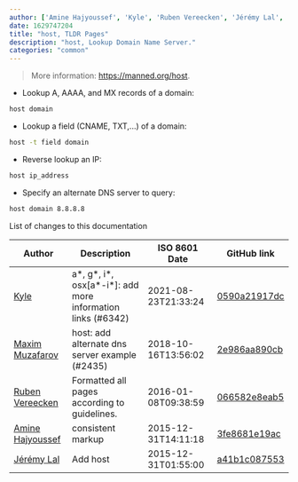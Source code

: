 ```yaml
---
author: ['Amine Hajyoussef', 'Kyle', 'Ruben Vereecken', 'Jérémy Lal', 'Maxim Muzafarov']
date: 1629747204
title: "host, TLDR Pages"
description: "host, Lookup Domain Name Server."
categories: "common"
---
```

> More information: <https://manned.org/host>.

- Lookup A, AAAA, and MX records of a domain:

```bash
host domain
```

- Lookup a field (CNAME, TXT,...) of a domain:

```bash
host -t field domain
```

- Reverse lookup an IP:

```bash
host ip_address
```

- Specify an alternate DNS server to query:

```bash
host domain 8.8.8.8
```
List of changes to this documentation


Author | Description | ISO 8601 Date | GitHub link
------|-----|-----|-----
[Kyle](mailto:76597257+Gitleptune@users.noreply.github.com) | a*, g*, i*, osx[a*-i*]: add more information links (#6342) | 2021-08-23T21:33:24 | [0590a21917dc](https://github.com/tldr-pages/tldr/commit/0590a21917dc981d3cc64b8094b1cffa9d0a3b78)
[Maxim Muzafarov](mailto:m.muzafarov@gmail.com) | host: add alternate dns server example (#2435) | 2018-10-16T13:56:02 | [2e986aa890cb](https://github.com/tldr-pages/tldr/commit/2e986aa890cb784ce2dcc3a676ed3cf3dd9dbae5)
[Ruben Vereecken](mailto:rubenvereecken@gmail.com) | Formatted all pages according to guidelines. | 2016-01-08T09:38:59 | [066582e8eab5](https://github.com/tldr-pages/tldr/commit/066582e8eab57bce9861cc8d379e158d61f1cc95)
[Amine Hajyoussef](mailto:hajyoussef.amine@gmail.com) | consistent markup | 2015-12-31T14:11:18 | [3fe8681e19ac](https://github.com/tldr-pages/tldr/commit/3fe8681e19acf79351509fb46b1988a0ab64397f)
[Jérémy Lal](mailto:kapouer@melix.org) | Add host | 2015-12-31T01:55:00 | [a41b1c087553](https://github.com/tldr-pages/tldr/commit/a41b1c087553abee07706f02a2af3c71f6741804)

